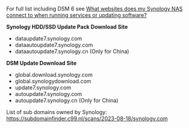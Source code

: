 For full list including DSM 6 see <a href=https://kb.synology.com/en-global/DSM/tutorial/What_websites_does_Synology_NAS_connect_to_when_running_services_or_updating_software>What websites does my Synology NAS connect to when running services or updating software?</a>


**Synology HDD/SSD Update Pack Download Site**
- dataupdate7.synology.com
- dataautoupdate7.synology.com
- dataautoupdate7.synology.cn (Only for China)

**DSM Update Download Site**
- global.download.synology.com
- global.synologydownload.com
- update7.synology.com
- autoupdate7.synology.com
- autoupdate7.synology.cn (Only for China)


List of sub domains owned by Synology: 
https://subdomainfinder.c99.nl/scans/2023-08-18/synology.com